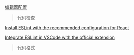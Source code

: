 [编辑器配置](https://react.dev/learn/editor-setup) 

> 代码检查

[Install ESLint with the recommended configuration for React](https://www.npmjs.com/package/eslint-config-react-app) 

[Integrate ESLint in VSCode with the official extension](https://marketplace.visualstudio.com/items?itemName=dbaeumer.vscode-eslint)

> 代码格式

